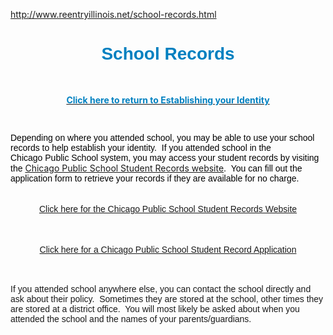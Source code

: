 http://www.reentryillinois.net/school-records.html
<H1 style="TEXT-ALIGN: center"><SPAN><SPAN style="FONT-FAMILY: Arial,Helvetica,sans-serif; COLOR: rgb(0,128,192)">School Records</SPAN></SPAN></H1>
<P><SPAN class=WEBON_SIZE style="FONT-SIZE: 14px"><STRONG></STRONG></SPAN></P>
<P><SPAN class=WEBON_SIZE style="FONT-SIZE: 14px"><STRONG></STRONG></SPAN></P>
<P><BR></P>
<P><SPAN class=WEBON_SIZE style="FONT-SIZE: 14px"><STRONG></STRONG></SPAN></P>
<P class=MsoNormal style="TEXT-ALIGN: center; MARGIN: 0in 0in 0pt"><SPAN class=WEBON_SIZE style="FONT-SIZE: 14px"><STRONG></STRONG></SPAN><A href="EstablishingIdentity.html"><SPAN style="FONT-SIZE: 12px; FONT-WEIGHT: bold; COLOR: rgb(0,128,192); TEXT-ALIGN: center; LINE-HEIGHT: 15px"><SPAN class=WEBON_SIZE style="FONT-SIZE: 14px">Click here to return to Establishing your Identity</SPAN></SPAN></A></P>
<P><BR></P>
<P><SPAN class=WEBON_SIZE style="FONT-SIZE: 14px"></SPAN></P>
<P><SPAN class=WEBON_SIZE style="FONT-SIZE: 14px"></SPAN></P>
<P class=MsoNormal style="MARGIN: 0in 0in 0pt"><SPAN style="FONT-SIZE: 11pt; FONT-FAMILY: Arial; COLOR: rgb(0,0,0)"><SPAN class=WEBON_SIZE style="FONT-SIZE: 14px">Depending on where you attended school, you may be able to use your school records to help establish your identity.</SPAN><SPAN><SPAN class=WEBON_SIZE style="FONT-SIZE: 14px">&nbsp; </SPAN></SPAN><SPAN class=WEBON_SIZE style="FONT-SIZE: 14px">If you attended school in the Chicago&nbsp;Public School system, you may access your student records by visiting the</SPAN></SPAN><SPAN class=WEBON_SIZE style="FONT-SIZE: 14px"> </SPAN><SPAN style="FONT-SIZE: 14px; LINE-HEIGHT: 17px"><A href="http://www.cps.edu/About_CPS/Departments/Pages/StudentRecords.aspx" target=_blank><SPAN class=WEBON_SIZE style="FONT-SIZE: 14px">Chicago Public School Student Records website</SPAN></A><SPAN class=WEBON_SIZE style="FONT-SIZE: 14px">.</SPAN></SPAN><SPAN style="FONT-SIZE: 11pt; FONT-FAMILY: Arial"><SPAN style="FONT-SIZE: 16px; COLOR: rgb(0,0,0)"><SPAN><SPAN class=WEBON_SIZE style="FONT-SIZE: 14px">&nbsp; </SPAN></SPAN><SPAN class=WEBON_SIZE style="FONT-SIZE: 14px">You can fill out the application </SPAN></SPAN><SPAN style="FONT-SIZE: 16px; COLOR: rgb(0,0,0)"><SPAN class=WEBON_SIZE style="FONT-SIZE: 14px">form to retrieve your records if they are available for no charge.</SPAN></SPAN></SPAN><BR><SPAN class=WEBON_SIZE style="FONT-SIZE: 14px">&nbsp;</SPAN></P>
<P><SPAN class=WEBON_SIZE style="FONT-SIZE: 14px"></SPAN></P>
<P style="TEXT-ALIGN: center"><A href="http://www.cps.edu/About_CPS/Departments/Pages/StudentRecords.aspx" target=_blank><SPAN style="FONT-SIZE: 16px; FONT-FAMILY: Arial,Helvetica,sans-serif; LINE-HEIGHT: 20px"><SPAN class=WEBON_SIZE style="FONT-SIZE: 14px">Click here for the Chicago Public School Student Records Website</SPAN></SPAN></A><BR></P>
<P style="TEXT-ALIGN: center"><SPAN class=WEBON_SIZE style="FONT-SIZE: 14px"></SPAN></P>
<P class=MsoNormal style="TEXT-ALIGN: center; MARGIN: 0in 0in 0pt"><SPAN class=WEBON_SIZE style="FONT-SIZE: 14px"></SPAN><BR></P>
<P style="TEXT-ALIGN: center"><SPAN class=WEBON_SIZE style="FONT-SIZE: 14px"></SPAN></P>
<P class=MsoNormal style="TEXT-ALIGN: center; MARGIN: 0in 0in 0pt"><A href="http://www.cps.edu/About_CPS/Departments/Documents/ApplicationforStudentRecords.pdf" target=_blank><SPAN style="FONT-SIZE: 16px; FONT-FAMILY: Arial,Helvetica,sans-serif; LINE-HEIGHT: 20px"><SPAN class=WEBON_SIZE style="FONT-SIZE: 14px">Click here for a Chicago Public School Student Record Application</SPAN></SPAN></A><BR></P>
<P><SPAN class=WEBON_SIZE style="FONT-SIZE: 14px"></SPAN></P>
<P class=MsoNormal style="MARGIN: 0in 0in 0pt"><SPAN class=WEBON_SIZE style="FONT-SIZE: 14px">&nbsp;</SPAN></P>
<P><SPAN class=WEBON_SIZE style="FONT-SIZE: 14px"></SPAN></P>
<P><SPAN style="FONT-SIZE: 11pt; FONT-FAMILY: Arial; FONT-WEIGHT: normal"><SPAN class=WEBON_SIZE style="FONT-SIZE: 14px">If you attended school anywhere else, you can contact the school directly and ask about their policy.&nbsp; Sometimes they are stored at the school, other times they are stored at a district office.&nbsp; You will most likely be asked about when you attended the school and the names of your parents/guardians.</SPAN></SPAN></P>
<P></P>
<P class=MsoNormal style="MARGIN: 0in 0in 0pt">&nbsp;</P>
<P></P>
<P></P>
<P></P>
<P style="TEXT-ALIGN: center">&nbsp; <BR></P>
<P></P>
<DIV class=clr></DIV>
